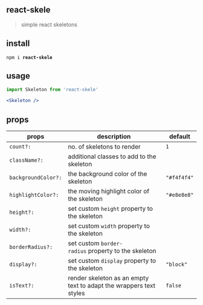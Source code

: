 ## react-skele

> simple react skeletons

## install

<code>npm i <b>react-skele</b></code>

## usage

```jsx
import Skeleton from 'react-skele'

<Skeleton />
```

## props

| **props**           | **description**                                                     | **default** |
| ------------------- | ------------------------------------------------------------------- | ----------- |
| `count?:`           | no. of skeletons to render                                          | `1`         |
| `className?:`       | additional classes to add to the skeleton                           |             |
| `backgroundColor?:` | the background color of the skeleton                                | `"#f4f4f4"` |
| `highlightColor?:`  | the moving highlight color of the skeleton                          | `"#e8e8e8"` |
| `height?:`          | set custom `height` property to the skeleton                        |             |
| `width?:`           | set custom `width` property to the skeleton                         |             |
| `borderRadius?:`    | set custom `border-radius` property to the skeleton                 |             |
| `display?:`         | set custom `display` property to the skeleton                       | `"block"`   |
| `isText?:`          | render skeleton as an empty text to adapt the wrappers text styles  | `false`     |
